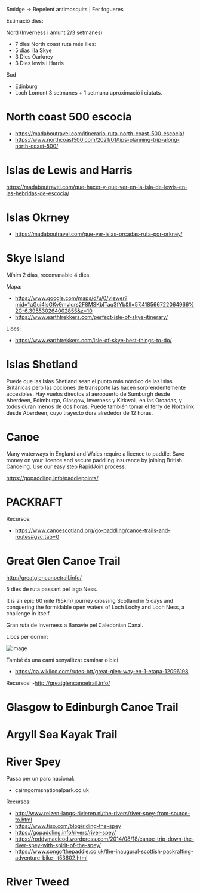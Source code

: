 Smidge -> Repelent antimosquits | Fer fogueres

Estimació dies:

Nord (Inverness i amunt 2/3 setmanes)
- 7 dies North coast ruta més illes:
- 5 dias illa Skye
- 3 Dies Oarkney
- 3 Dies lewis i Harris

Sud
- Edinburg
- Loch Lomont
3 setmanes + 1 setmana aproximació i ciutats.

# North coast 500 escocia

- https://madaboutravel.com/itinerario-ruta-north-coast-500-escocia/
- https://www.northcoast500.com/2021/01/tips-planning-trip-along-north-coast-500/


# Islas de Lewis and Harris

https://madaboutravel.com/que-hacer-y-que-ver-en-la-isla-de-lewis-en-las-hebridas-de-escocia/

# Islas Okrney

- https://madaboutravel.com/que-ver-islas-orcadas-ruta-por-orkney/

# Skye Island

Mínim 2 dias, recomanable 4 dies.

Mapa:
- https://www.google.com/maps/d/u/0/viewer?mid=1qGui4lsGKv9mvlqrs2F8MSKbITaq3fYb&ll=57.418566722064966%2C-6.395530264002855&z=10
- https://www.earthtrekkers.com/perfect-isle-of-skye-itinerary/

Llocs:
- https://www.earthtrekkers.com/isle-of-skye-best-things-to-do/

# Islas Shetland

Puede que las Islas Shetland sean el punto más nórdico de las Islas Británicas pero las opciones de transporte las hacen sorprendentemente accesibles. Hay vuelos directos al aeropuerto de Sumburgh desde Aberdeen, Edimburgo, Glasgow, Inverness y Kirkwall, en las Orcadas, y todos duran menos de dos horas. Puede también tomar el ferry de Northlink desde Aberdeen, cuyo trayecto dura alrededor de 12 horas.

# Canoe

Many waterways in England and Wales require a licence to paddle. Save money on your licence and secure paddling insurance by joining British Canoeing. Use our easy step RapidJoin process.

https://gopaddling.info/paddlepoints/

# PACKRAFT

Recursos:
- https://www.canoescotland.org/go-paddling/canoe-trails-and-routes#gsc.tab=0

# Great Glen Canoe Trail

http://greatglencanoetrail.info/

5 dies de ruta passant pel lago Ness.

It is an epic 60 mile (95km) journey crossing Scotland in 5 days and conquering the formidable open waters of Loch Lochy and Loch Ness, a challenge in itself.

Gran ruta de Inverness a Banavie pel Caledonian Canal.

Llocs per dormir:

![image](https://user-images.githubusercontent.com/4015406/156792975-ac00f1d5-a43d-498e-a43d-d38c6b13acdc.png)

També és una camí senyalitzat caminar o bici
- https://ca.wikiloc.com/rutes-btt/great-glen-way-en-1-etapa-12096198

Recursos:
-http://greatglencanoetrail.info/

# Glasgow to Edinburgh Canoe Trail

# Argyll Sea Kayak Trail

# River Spey

Passa per un parc nacional:
- cairngormsnationalpark.co.uk

Recursos:
- http://www.reizen-langs-rivieren.nl/the-rivers/river-spey-from-source-to.html
- https://www.tiso.com/blog/riding-the-spey
- https://gopaddling.info/rivers/river-spey/
- https://roddymacleod.wordpress.com/2014/08/18/canoe-trip-down-the-river-spey-with-spirit-of-the-spey/
- https://www.songofthepaddle.co.uk/the-inaugural-scottish-packrafting-adventure-bike--t53602.html

# River Tweed
